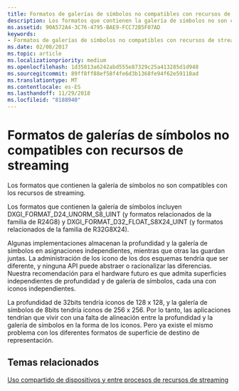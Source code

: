 ```yaml
---
title: Formatos de galerías de símbolos no compatibles con recursos de streaming
description: Los formatos que contienen la galería de símbolos no son compatibles con los recursos de streaming.
ms.assetid: 90A572A4-3C76-4795-BAE9-FCC72B5F07AD
keywords:
- Formatos de galerías de símbolos no compatibles con recursos de streaming
ms.date: 02/08/2017
ms.topic: article
ms.localizationpriority: medium
ms.openlocfilehash: 1d35813a6242abd555e87329c25a413285d1d948
ms.sourcegitcommit: 89ff8ff88ef58f4fe6d3b1368fe94f62e59118ad
ms.translationtype: MT
ms.contentlocale: es-ES
ms.lasthandoff: 11/29/2018
ms.locfileid: "8188940"
---
```

# <a name="stencil-formats-not-supported-with-streaming-resources"></a>Formatos de galerías de símbolos no compatibles con recursos de streaming


Los formatos que contienen la galería de símbolos no son compatibles con los recursos de streaming.

Los formatos que contienen la galería de símbolos incluyen DXGI\_FORMAT\_D24\_UNORM\_S8\_UINT (y formatos relacionados de la familia de R24G8) y DXGI\_FORMAT\_D32\_FLOAT\_S8X24\_UINT (y formatos relacionados de la familia de R32G8X24).

Algunas implementaciones almacenan la profundidad y la galería de símbolos en asignaciones independientes, mientras que otras las guardan juntas. La administración de los icono de los dos esquemas tendría que ser diferente, y ninguna API puede abstraer o racionalizar las diferencias. Nuestra recomendación para el hardware futuro es que admita superficies independientes de profundidad y de galería de símbolos, cada una con iconos independientes.

La profundidad de 32bits tendría iconos de 128 x 128, y la galería de símbolos de 8bits tendría iconos de 256 x 256. Por lo tanto, las aplicaciones tendrían que vivir con una falta de alineación entre la profundidad y la galería de símbolos en la forma de los iconos. Pero ya existe el mismo problema con los diferentes formatos de superficie de destino de representación.

## <a name="span-idrelated-topicsspanrelated-topics"></a><span id="related-topics"></span>Temas relacionados


[Uso compartido de dispositivos y entre procesos de recursos de streaming](streaming-resource-cross-process-and-device-sharing.md)

 

 





